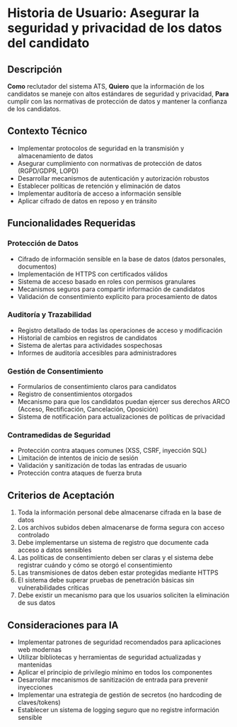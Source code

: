 # Historia de Usuario: Asegurar la seguridad y privacidad de los datos del candidato

## Descripción

**Como** reclutador del sistema ATS,
**Quiero** que la información de los candidatos se maneje con altos estándares de seguridad y privacidad,
**Para** cumplir con las normativas de protección de datos y mantener la confianza de los candidatos.

## Contexto Técnico

- Implementar protocolos de seguridad en la transmisión y almacenamiento de datos
- Asegurar cumplimiento con normativas de protección de datos (RGPD/GDPR, LOPD)
- Desarrollar mecanismos de autenticación y autorización robustos
- Establecer políticas de retención y eliminación de datos
- Implementar auditoría de acceso a información sensible
- Aplicar cifrado de datos en reposo y en tránsito

## Funcionalidades Requeridas

### Protección de Datos

- Cifrado de información sensible en la base de datos (datos personales, documentos)
- Implementación de HTTPS con certificados válidos
- Sistema de acceso basado en roles con permisos granulares
- Mecanismos seguros para compartir información de candidatos
- Validación de consentimiento explícito para procesamiento de datos

### Auditoría y Trazabilidad

- Registro detallado de todas las operaciones de acceso y modificación
- Historial de cambios en registros de candidatos
- Sistema de alertas para actividades sospechosas
- Informes de auditoría accesibles para administradores

### Gestión de Consentimiento

- Formularios de consentimiento claros para candidatos
- Registro de consentimientos otorgados
- Mecanismo para que los candidatos puedan ejercer sus derechos ARCO (Acceso, Rectificación, Cancelación, Oposición)
- Sistema de notificación para actualizaciones de políticas de privacidad

### Contramedidas de Seguridad

- Protección contra ataques comunes (XSS, CSRF, inyección SQL)
- Limitación de intentos de inicio de sesión
- Validación y sanitización de todas las entradas de usuario
- Protección contra ataques de fuerza bruta

## Criterios de Aceptación

1. Toda la información personal debe almacenarse cifrada en la base de datos
2. Los archivos subidos deben almacenarse de forma segura con acceso controlado
3. Debe implementarse un sistema de registro que documente cada acceso a datos sensibles
4. Las políticas de consentimiento deben ser claras y el sistema debe registrar cuándo y cómo se otorgó el consentimiento
5. Las transmisiones de datos deben estar protegidas mediante HTTPS
6. El sistema debe superar pruebas de penetración básicas sin vulnerabilidades críticas
7. Debe existir un mecanismo para que los usuarios soliciten la eliminación de sus datos

## Consideraciones para IA

- Implementar patrones de seguridad recomendados para aplicaciones web modernas
- Utilizar bibliotecas y herramientas de seguridad actualizadas y mantenidas
- Aplicar el principio de privilegio mínimo en todos los componentes
- Desarrollar mecanismos de sanitización de entrada para prevenir inyecciones
- Implementar una estrategia de gestión de secretos (no hardcoding de claves/tokens)
- Establecer un sistema de logging seguro que no registre información sensible
